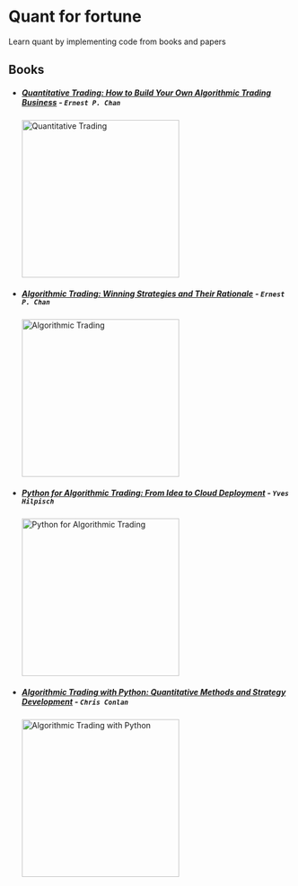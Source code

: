 # Quant for fortune
Learn quant by implementing code from books and papers

## Books
* ##### [Quantitative Trading: How to Build Your Own Algorithmic Trading Business](https://www.amazon.com/Quantitative-Trading-Build-Algorithmic-Business/dp/1119800064) - `Ernest P. Chan`
  <img src="https://m.media-amazon.com/images/I/51bYL+AG5hS.jpg" alt="Quantitative Trading" width="280"/>

* ##### [Algorithmic Trading: Winning Strategies and Their Rationale](https://www.amazon.com/Algorithmic-Trading-Winning-Strategies-Rationale/dp/1118460146) - `Ernest P. Chan`
  <img src="https://m.media-amazon.com/images/I/81FBwejpQuL.jpg" alt="Algorithmic Trading" width="280"/>

* ##### [Python for Algorithmic Trading: From Idea to Cloud Deployment](https://www.amazon.com/Python-Algorithmic-Trading-Cloud-Deployment/dp/149205335X) - `Yves Hilpisch`
  <img src="https://m.media-amazon.com/images/I/81yPXO7JhxL.jpg" alt="Python for Algorithmic Trading" width="280"/>

* ##### [Algorithmic Trading with Python: Quantitative Methods and Strategy Development](https://www.amazon.com/dp/B086Y6H6YG) - `Chris Conlan`
  <img src="https://m.media-amazon.com/images/I/51R-BzrozLL.jpg" alt="Algorithmic Trading with Python" width="280"/>
